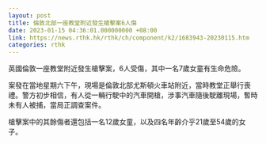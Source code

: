 ```yaml
---
layout: post
title: 倫敦北部一座教堂附近發生槍擊案6人傷
date: 2023-01-15 04:36:01.000000000 +08:00
link: https://news.rthk.hk/rthk/ch/component/k2/1683943-20230115.htm
categories: rthk
---
```


英國倫敦一座教堂附近發生槍擊案，6人受傷，其中一名7歲女童有生命危險。

案發在當地星期六下午，現場是倫敦北部尤斯頓火車站附近，當時教堂正舉行喪禮。警方初步相信，有人從一輛行駛中的汽車開槍，涉事汽車隨後駛離現場，暫時未有人被捕，當局正調查案件。

槍擊案中的其餘傷者還包括一名12歲女童，以及四名年齡介乎21歲至54歲的女子。
